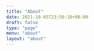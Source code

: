 ```yaml
---
title: "About"
date: 2021-10-05T23:50:10+08:00
draft: false
type: "page"
menu: "about"
layout: "about"
---
```


